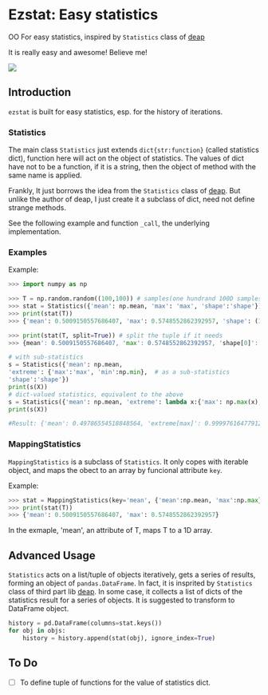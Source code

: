 # Ezstat: Easy statistics



OO For easy statistics, inspired by `Statistics` class of [deap](https://deap.readthedocs.io/en/master/index.html)

It is really easy and awesome! Believe me!

![](logo.jpg)

## Introduction

`ezstat` is built for easy statistics, esp. for the history of iterations.

### Statistics
The main class `Statistics` just extends `dict{str:function}` (called statistics dict), function here will act on the object of statistics. The values of dict have not to be a function, if it is a string, then the object of method with the same name is applied.

Frankly, It just borrows the idea from the `Statistics` class of [deap](https://deap.readthedocs.io/en/master/index.html). But unlike the author of deap, I just create it a subclass of dict, need not define strange methods.

See the following example and function `_call`, the underlying implementation.

### Examples

Example:

```python
>>> import numpy as np

>>> T = np.random.random((100,100)) # samples(one hundrand 100D samples)
>>> stat = Statistics({'mean': np.mean, 'max': 'max', 'shape':'shape'}) # create statistics
>>> print(stat(T))
>>> {'mean': 0.5009150557686407, 'max': 0.5748552862392957, 'shape': (100, 100)}

>>> print(stat(T, split=True)) # split the tuple if it needs
>>> {mean': 0.5009150557686407, 'max': 0.5748552862392957, 'shape[0]': 100, 'shape[1]': 100}
```

```python
# with sub-statistics
s = Statistics({'mean': np.mean,
'extreme': {'max':'max', 'min':np.min},  # as a sub-statistics
'shape':'shape'})
print(s(X))
# dict-valued statistics, equivalent to the above
s = Statistics({'mean': np.mean, 'extreme': lambda x:{'max': np.max(x), 'min': np.min(x)}, 'shape':'shape'})
print(s(X))

#Result: {'mean': 0.49786554518848564, 'extreme[max]': 0.9999761647791217, 'extreme[min]': 0.0001368184546896023, 'shape': (100, 100)}
```

### MappingStatistics
`MappingStatistics` is a subclass of `Statistics`. It only copes with iterable object, and maps the obect to an array by funcional attribute `key`.

Example:

```python
>>> stat = MappingStatistics(key='mean', {'mean':np.mean, 'max':np.max})
>>> print(stat(T))
>>> {'mean': 0.5009150557686407, 'max': 0.5748552862392957}
```

In the exmaple, 'mean', an attribute of T, maps T to a 1D array.

## Advanced Usage

`Statistics` acts on a list/tuple of objects iteratively, gets a series of results,
forming an object of `pandas.DataFrame`. In fact, it is insprited by `Statistics` class of third part lib [deap](https://deap.readthedocs.io/en/master/index.html). In some case, it collects a list of dicts of the statistics result for a series of objects. It is suggested to transform to DataFrame object.

```python
history = pd.DataFrame(columns=stat.keys())
for obj in objs:
    history = history.append(stat(obj), ignore_index=True)
```

## To Do

- [ ]  To define tuple of functions for the value of statistics dict.


